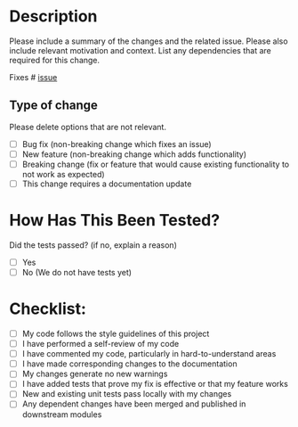 # Description

Please include a summary of the changes and the related issue. Please also include relevant motivation and context. List any dependencies that are required for this change.

Fixes # [issue](https://github.com/rolling-scopes-school/tasks/blob/master/tasks/eCommerce-Application/Sprints/Sprint1/RSS-ECOMM-1_21.md)

## Type of change

Please delete options that are not relevant.

- [ ] Bug fix (non-breaking change which fixes an issue)
- [ ] New feature (non-breaking change which adds functionality)
- [ ] Breaking change (fix or feature that would cause existing functionality to not work as expected)
- [ ] This change requires a documentation update

# How Has This Been Tested?

Did the tests passed? (if no, explain a reason)

- [ ] Yes
- [ ] No (We do not have tests yet)

# Checklist:

- [ ] My code follows the style guidelines of this project
- [ ] I have performed a self-review of my code
- [ ] I have commented my code, particularly in hard-to-understand areas
- [ ] I have made corresponding changes to the documentation
- [ ] My changes generate no new warnings
- [ ] I have added tests that prove my fix is effective or that my feature works
- [ ] New and existing unit tests pass locally with my changes
- [ ] Any dependent changes have been merged and published in downstream modules
